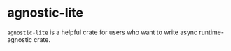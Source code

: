 # agnostic-lite

`agnostic-lite` is a helpful crate for users who want to write async runtime-agnostic crate.
